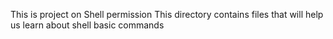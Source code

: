 This is project on Shell permission
This directory contains files that will help us learn about shell basic commands
